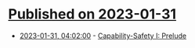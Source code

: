 # [Published on 2023-01-31](index.md)

* [2023-01-31, 04:02:00](https://lobste.rs/s/lukmvi/capability_safety_i_prelude) - [Capability-Safety I: Prelude](https://blog.yoshuawuyts.com/capabilities-1/)
